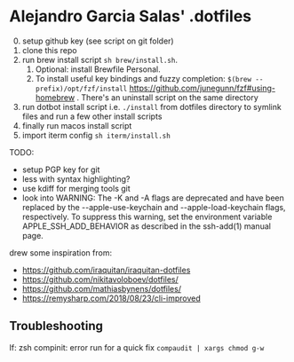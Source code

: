 # Alejandro Garcia Salas' .dotfiles

0. setup github key (see script on git folder)
1. clone this repo
2. run brew install script `sh brew/install.sh`.
   1.  Optional: install Brewfile Personal.
   2.  To install useful key bindings and fuzzy completion: `$(brew --prefix)/opt/fzf/install` https://github.com/junegunn/fzf#using-homebrew . There's an uninstall script on the same directory
3. run dotbot install script i.e.  `./install` from dotfiles directory to symlink files and run a few other install scripts
4. finally run macos install script
5. import iterm config `sh iterm/install.sh`

TODO:
* setup PGP key for git
* less with syntax highlighting?
* use kdiff for merging tools git
* look into
WARNING: The -K and -A flags are deprecated and have been replaced
         by the --apple-use-keychain and --apple-load-keychain
         flags, respectively.  To suppress this warning, set the
         environment variable APPLE_SSH_ADD_BEHAVIOR as described in
         the ssh-add(1) manual page.

drew some inspiration from:
* https://github.com/iraquitan/iraquitan-dotfiles
* https://github.com/nikitavoloboev/dotfiles/
* https://github.com/mathiasbynens/dotfiles/
* https://remysharp.com/2018/08/23/cli-improved

## Troubleshooting
If: zsh compinit: error run for a quick fix
`compaudit | xargs chmod g-w`
